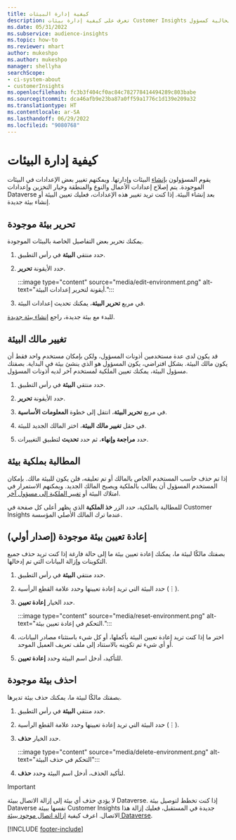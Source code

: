 ```yaml
---
title: كيفية إدارة البيئات
description: تعرف على كيفية إدارة بيئات Customer Insights الحالية كمسؤول.
ms.date: 05/31/2022
ms.subservice: audience-insights
ms.topic: how-to
ms.reviewer: mhart
author: mukeshpo
ms.author: mukeshpo
manager: shellyha
searchScope:
- ci-system-about
- customerInsights
ms.openlocfilehash: fc3b3f404cf0ac84c782778414494289c803babe
ms.sourcegitcommit: dca46afb9e23ba87a0ff59a1776c1d139e209a32
ms.translationtype: HT
ms.contentlocale: ar-SA
ms.lasthandoff: 06/29/2022
ms.locfileid: "9080768"
---
```

# <a name="how-to-manage-environments"></a>كيفية إدارة البيئات

يقوم المسؤولون [بإنشاء](create-environment.md) البيئات وإدارتها. ويمكنهم تغيير بعض الإعدادات في البيئات الموجودة. يتم إصلاح إعدادات الأعمال والنوع والمنطقة وخيار التخزين وإعدادات Dataverse بعد إنشاء البيئة. إذا كنت تريد تغيير هذه الإعدادات، فعليك تعيين البيئة أو إنشاء بيئة جديدة.

## <a name="edit-an-existing-environment"></a>تحرير بيئة موجودة

يمكنك تحرير بعض التفاصيل الخاصة بالبيئات الموجودة.

1. حدد منتقي **البيئة** في رأس التطبيق.

1. حدد الأيقونة **تحرير**.

   :::image type="content" source="media/edit-environment.png" alt-text="أيقونة لتحرير إعدادات البيئة.":::

1. في مربع **تحرير البيئة**، يمكنك تحديث إعدادات البيئة.

للبدء مع بيئة جديدة، راجع [إنشاء بيئة جديدة](create-environment.md).

## <a name="change-the-owner-of-an-environment"></a>تغيير مالك البيئة

قد يكون لدى عدة مستخدمين أذونات المسؤول، ولكن بإمكان مستخدم واحد فقط أن يكون مالك البيئة. بشكل افتراضي، يكون المسؤول هو الذي ينشئ بيئة في البداية. بصفتك مسؤول البيئة، يمكنك تعيين الملكية لمستخدم آخر لديه أذونات المسؤول.

1. حدد منتقي **البيئة** في رأس التطبيق.

1. حدد الأيقونة **تحرير**.

1. في مربع **تحرير البيئة**، انتقل إلى خطوة **المعلومات الأساسية**.

1. في حقل **تغيير مالك البيئة**، اختر المالك الجديد للبيئة.  

1. حدد **مراجعة وإنهاء**، ثم حدد **تحديث** لتطبيق التغييرات.

## <a name="claim-ownership-of-an-environment"></a>المطالبة بملكية بيئة

إذا تم حذف حاسب المستخدم الخاص بالمالك أو تم تعليقه، فلن يكون للبيئة مالك. بإمكان المستخدم المسؤول أن يطالب بالملكية ويصبح المالك الجديد. ويمكنهم الاستمرار في امتلاك البيئة أو [تغيير الملكية إلى مسؤول آخر](#change-the-owner-of-an-environment).

للمطالبة بالملكية، حدد الزر **خذ الملكية** الذي يظهر أعلى كل صفحة في Customer Insights عندما ترك المالك الأصلي المؤسسة.

## <a name="reset-an-existing-environment-preview"></a>إعادة تعيين بيئة موجودة (إصدار أولي)

بصفتك مالكًا لبيئة ما، يمكنك إعادة تعيين بيئة ما إلى حالة فارغة إذا كنت تريد حذف جميع التكوينات وإزالة البيانات التي تم إدخالها.

1. حدد منتقي **البيئة** في رأس التطبيق.

1. حدد البيئة التي تريد إعادة تعيينها وحدد علامة القطع الرأسية (&vellip;).

1. حدد الخيار **إعادة تعيين**.

   :::image type="content" source="media/reset-environment.png" alt-text="التحكم في إعادة تعيين بيئة.":::

1. اختر ما إذا كنت تريد إعادة تعيين البيئة بأكملها، أو كل شيء باستثناء مصادر البيانات، أو أي شيء تم تكوينه بالاستناد إلى ملف تعريف العميل الموحد.

1. للتأكيد، أدخل اسم البيئة وحدد **إعادة تعيين**.

## <a name="delete-an-existing-environment"></a>احذف بيئة موجودة

بصفتك مالكًا لبيئة ما، يمكنك حذف بيئة تديرها.

1. حدد منتقي **البيئة** في رأس التطبيق.

1. حدد البيئة التي تريد إعادة تعيينها وحدد علامة القطع الرأسية (&vellip;). 

1. حدد الخيار **حذف**.

   :::image type="content" source="media/delete-environment.png" alt-text="التحكم في حذف البيئة":::

1. لتأكيد الحذف، أدخل اسم البيئة وحدد **حذف**.

> [!IMPORTANT]
> لا يؤدي حذف أي بيئة إلى إزالة الاتصال ببيئة Dataverse. إذا كنت تخطط لتوصيل بيئة Dataverse نفسها ببيئة Customer Insights جديدة في المستقبل، فعليك إزالة هذا الاتصال. اعرف كيفية [إزالة اتصال موجود ببيئة Dataverse](customer-insights-dataverse.md#remove-an-existing-connection-to-a-dataverse-environment).

[!INCLUDE [footer-include](includes/footer-banner.md)]
